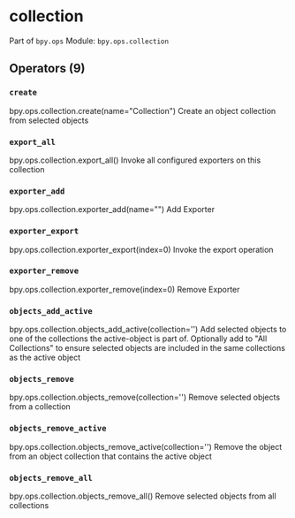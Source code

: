 # collection

Part of `bpy.ops`
Module: `bpy.ops.collection`

## Operators (9)

### `create`

bpy.ops.collection.create(name="Collection")
Create an object collection from selected objects

### `export_all`

bpy.ops.collection.export_all()
Invoke all configured exporters on this collection

### `exporter_add`

bpy.ops.collection.exporter_add(name="")
Add Exporter

### `exporter_export`

bpy.ops.collection.exporter_export(index=0)
Invoke the export operation

### `exporter_remove`

bpy.ops.collection.exporter_remove(index=0)
Remove Exporter

### `objects_add_active`

bpy.ops.collection.objects_add_active(collection='<UNKNOWN ENUM>')
Add selected objects to one of the collections the active-object is part of. Optionally add to "All Collections" to ensure selected objects are included in the same collections as the active object

### `objects_remove`

bpy.ops.collection.objects_remove(collection='<UNKNOWN ENUM>')
Remove selected objects from a collection

### `objects_remove_active`

bpy.ops.collection.objects_remove_active(collection='<UNKNOWN ENUM>')
Remove the object from an object collection that contains the active object

### `objects_remove_all`

bpy.ops.collection.objects_remove_all()
Remove selected objects from all collections
